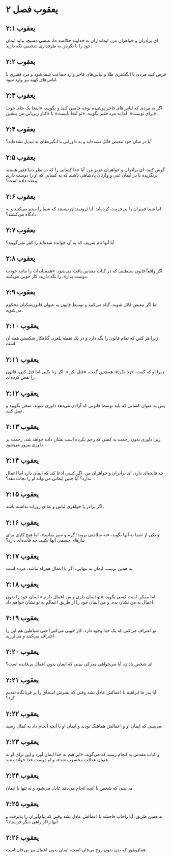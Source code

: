 # یعقوب فصل ۲

## یعقوب ۲:۱
ای برادران و خواهران من، ایمانداران به خداوند جلالمند ما، عیسی مسیح، نباید ایمان خود را با نگرش به طرفداری شخصی نگه دارید.

## یعقوب ۲:۲
فرض کنید مردی با انگشتری طلا و لباس‌های فاخر وارد جماعت شما شود و مرد فقیری با لباس‌های کهنه نیز وارد شود.

## یعقوب ۲:۳
اگر به مردی که لباس‌های فاخر پوشیده توجه خاصی کنید و بگویید، «اینجا یک جای خوب برای توست»، اما به مرد فقیر بگویید، «تو آنجا بایست» یا «کنار زیرپایی من بنشین»،

## یعقوب ۲:۴
آیا در میان خود تبعیض قائل نشده‌اید و به داورانی با انگیزه‌های بد تبدیل نشده‌اید؟

## یعقوب ۲:۵
گوش کنید، ای برادران و خواهران عزیز من: آیا خدا کسانی را که در نظر دنیا فقیر هستند برنگزیده تا در ایمان غنی و وارثان پادشاهی باشند که به کسانی که او را دوست دارند وعده داده است؟

## یعقوب ۲:۶
اما شما فقیران را بی‌حرمت کرده‌اید. آیا ثروتمندان نیستند که شما را ستم می‌کنند و به دادگاه می‌کشند؟

## یعقوب ۲:۷
آیا آنها نام شریف که به آن خوانده شده‌اید را کفر نمی‌گویند؟

## یعقوب ۲:۸
اگر واقعاً قانون سلطنتی که در کتاب مقدس یافت می‌شود، «همسایه‌ات را مانند خودت دوست بدار»، را نگه دارید، کار خوبی می‌کنید.

## یعقوب ۲:۹
اما اگر تبعیض قائل شوید، گناه می‌کنید و توسط قانون به عنوان قانون‌شکنان محکوم می‌شوید.

## یعقوب ۲:۱۰
زیرا هر کس که تمام قانون را نگه دارد و در یک نقطه بلغزد، گناهکار شکستن همه آن است.

## یعقوب ۲:۱۱
زیرا او که گفت، «زنا نکن»، همچنین گفت، «قتل نکن». اگر زنا نکنی اما قتل کنی، قانون را نقض کرده‌ای.

## یعقوب ۲:۱۲
پس به عنوان کسانی که باید توسط قانونی که آزادی می‌دهد داوری شوند، سخن بگویید و عمل کنید.

## یعقوب ۲:۱۳
زیرا داوری بدون رحمت به کسی که رحم نکرده است نشان داده خواهد شد. رحمت بر داوری پیروز می‌شود.

## یعقوب ۲:۱۴
چه فایده‌ای دارد، ای برادران و خواهران من، اگر کسی ادعا کند که ایمان دارد اما اعمال ندارد؟ آیا چنین ایمانی می‌تواند او را نجات دهد؟

## یعقوب ۲:۱۵
اگر برادر یا خواهری لباس و غذای روزانه نداشته باشد،

## یعقوب ۲:۱۶
و یکی از شما به آنها بگوید، «به سلامتی بروید؛ گرم و سیر بمانید»، اما هیچ کاری برای نیازهای جسمی آنها نکنید، چه فایده‌ای دارد؟

## یعقوب ۲:۱۷
به همین ترتیب، ایمان به تنهایی، اگر با اعمال همراه نباشد، مرده است.

## یعقوب ۲:۱۸
اما ممکن است کسی بگوید، «تو ایمان داری و من اعمال دارم.» ایمان خود را بدون اعمال به من نشان بده، و من ایمان خود را از طریق اعمالم به تو نشان خواهم داد.

## یعقوب ۲:۱۹
تو اعتراف می‌کنی که یک خدا وجود دارد. کار خوبی می‌کنی! حتی شیاطین هم این را اعتراف می‌کنند و می‌لرزند.

## یعقوب ۲:۲۰
ای شخص نادان، آیا می‌خواهی مدرکی ببینی که ایمان بدون اعمال بی‌فایده است؟

## یعقوب ۲:۲۱
آیا پدر ما ابراهیم با اعمالش عادل نشد وقتی که پسرش اسحاق را بر قربانگاه تقدیم کرد؟

## یعقوب ۲:۲۲
می‌بینی که ایمان او و اعمالش هماهنگ بودند و ایمان او با آنچه انجام داد به کمال رسید.

## یعقوب ۲:۲۳
و کتاب مقدس به انجام رسید که می‌گوید، «ابراهیم به خدا ایمان آورد و این برای او به عنوان عدالت محسوب شد»، و او دوست خدا خوانده شد.

## یعقوب ۲:۲۴
می‌بینی که شخص با آنچه انجام می‌دهد عادل می‌شود و نه تنها با ایمان.

## یعقوب ۲:۲۵
به همین طریق، آیا راحاب فاحشه با اعمالش عادل نشد وقتی که پیام‌آوران را پذیرفت و آنها را از راهی دیگر فرستاد؟

## یعقوب ۲:۲۶
همان‌طور که بدن بدون روح بی‌جان است، ایمان بدون اعمال نیز بی‌جان است.
